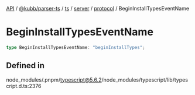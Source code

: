 [API](../../../../../../../../../packages.md) / [@kubb/parser-ts](../../../../../../../index.md) / [ts](../../../../../index.md) / [server](../../../index.md) / [protocol](../index.md) / BeginInstallTypesEventName

# BeginInstallTypesEventName

```ts
type BeginInstallTypesEventName: "beginInstallTypes";
```

## Defined in

node\_modules/.pnpm/typescript@5.6.2/node\_modules/typescript/lib/typescript.d.ts:2376
